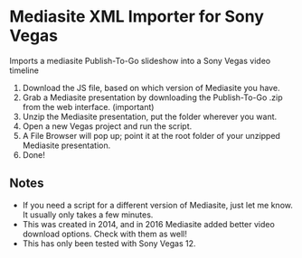 # Mediasite XML Importer for Sony Vegas

Imports a mediasite Publish-To-Go slideshow into a Sony Vegas video timeline

1. Download the JS file, based on which version of Mediasite you have.
2. Grab a Mediasite presentation by downloading the Publish-To-Go .zip from the web interface. (important)
3. Unzip the Mediasite presentation, put the folder wherever you want.
4. Open a new Vegas project and run the script.
5. A File Browser will pop up; point it at the root folder of your unzipped Mediasite presentation.
6. Done!

## Notes
- If you need a script for a different version of Mediasite, just let me know. It usually only takes a few minutes.
- This was created in 2014, and in 2016 Mediasite added better video download options. Check with them as well!
- This has only been tested with Sony Vegas 12.
